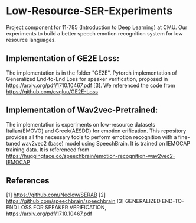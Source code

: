 # Low-Resource-SER-Experiments
Project component for 11-785 (Introduction to Deep Learning) at CMU. Our experiments to build a better speech emotion recognition system for low resource languages. 


## Implementation of GE2E Loss:
The implementation is in the folder "GE2E". Pytorch implementation of Generalized End-to-End Loss for speaker verification, proposed in https://arxiv.org/pdf/1710.10467.pdf [3].
We referenced the code from https://github.com/cvqluu/GE2E-Loss

## Implementation of Wav2vec-Pretrained:
The implementation is experiments on low-resource datasets Italian(EMOVO) and Greek(AESDD) for emotion erification. This repository provides all the necessary tools to perform emotion recognition with a fine-tuned wav2vec2 (base) model using SpeechBrain. It is trained on IEMOCAP training data. It is referenced from https://huggingface.co/speechbrain/emotion-recognition-wav2vec2-IEMOCAP

## References
[1] https://github.com/Neclow/SERAB
[2] https://github.com/speechbrain/speechbrain
[3] GENERALIZED END-TO-END LOSS FOR SPEAKER VERIFICATION, https://arxiv.org/pdf/1710.10467.pdf